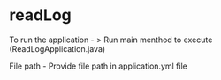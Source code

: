 # readLog

To run the application - > Run main menthod to execute (ReadLogApplication.java)

File path - Provide file path in application.yml file
